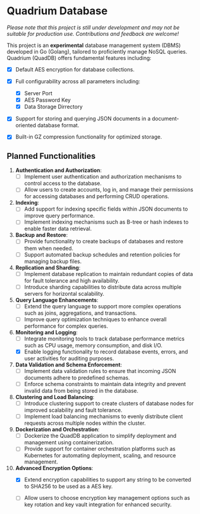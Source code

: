 # Quadrium Database

*Please note that this project is still under development and may not be suitable for production use. Contributions and feedback are welcome!*


This project is an **experimental** database management system (DBMS) developed in Go (Golang), tailored to proficiently manage NoSQL queries. 
Quadrium (QuadDB) offers fundamental features including:
- [x] Default AES encryption for database collections.
- [x] Full configurability across all parameters including:
   - [x] Server Port 
   - [x] AES Password Key
   - [x] Data Storage Dirrectory
- [x] Support for storing and querying JSON documents in a document-oriented database format.
- [x] Built-in GZ compression functionality for optimized storage.


## Planned Functionalities

1. **Authentication and Authorization**:
   - [ ] Implement user authentication and authorization mechanisms to control access to the database.
   - [ ] Allow users to create accounts, log in, and manage their permissions for accessing databases and performing CRUD operations.

2. **Indexing**:
   - [ ] Add support for indexing specific fields within JSON documents to improve query performance.
   - [ ] Implement indexing mechanisms such as B-tree or hash indexes to enable faster data retrieval.

3. **Backup and Restore**:
   - [ ] Provide functionality to create backups of databases and restore them when needed.
   - [ ] Support automated backup schedules and retention policies for managing backup files.

4. **Replication and Sharding**:
   - [ ] Implement database replication to maintain redundant copies of data for fault tolerance and high availability.
   - [ ] Introduce sharding capabilities to distribute data across multiple servers for horizontal scalability.

5. **Query Language Enhancements**:
   - [ ] Extend the query language to support more complex operations such as joins, aggregations, and transactions.
   - [ ] Improve query optimization techniques to enhance overall performance for complex queries.

6. **Monitoring and Logging**:
   - [ ] Integrate monitoring tools to track database performance metrics such as CPU usage, memory consumption, and disk I/O.
   - [x] Enable logging functionality to record database events, errors, and user activities for auditing purposes.

7. **Data Validation and Schema Enforcement**:
   - [ ] Implement data validation rules to ensure that incoming JSON documents adhere to predefined schemas.
   - [ ] Enforce schema constraints to maintain data integrity and prevent invalid data from being stored in the database.

8. **Clustering and Load Balancing**:
   - [ ] Introduce clustering support to create clusters of database nodes for improved scalability and fault tolerance.
   - [ ] Implement load balancing mechanisms to evenly distribute client requests across multiple nodes within the cluster.

9. **Dockerization and Orchestration**:
   - [ ] Dockerize the QuadDB application to simplify deployment and management using containerization.
   - [ ] Provide support for container orchestration platforms such as Kubernetes for automating deployment, scaling, and resource management.

10. **Advanced Encryption Options**:
    - [x] Extend encryption capabilities to support any string to be converted to SHA256 to be used as a AES key.
    - [ ] Allow users to choose encryption key management options such as key rotation and key vault integration for enhanced security.

